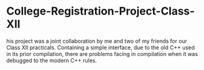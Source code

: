 # College-Registration-Project-Class-XII
his project was a joint collaboration by me and two of my friends for our Class XII practicals. Containing a simple interface, due to the old C++  used in its prior compilation, there are problems facing in compilation when it was debugged to the modern C++ rules.
